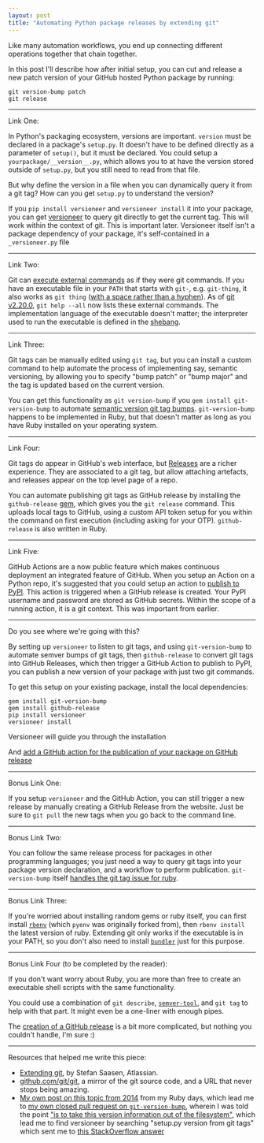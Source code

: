 ```yaml
---
layout: post
title: "Automating Python package releases by extending git"
---
```


Like many automation workflows, you end up connecting different operations together that chain together. 

In this post I'll describe how after initial setup, you can cut and release a new patch version of your GitHub hosted Python package by running: 
 
```shell
git version-bump patch
git release
```

---

Link One:

In Python's packaging ecosystem, versions are important. `version` must be declared in a package's `setup.py`. It doesn't have to be defined directly as a parameter of `setup()`, but it must be declared. You could setup a `yourpackage/__version__.py`, which allows you to at have the version stored outside of `setup.py`, but you still need to read from that file. 

But why define the version in a file when you can dynamically query it from a git tag? How can you get `setup.py` to understand the version? 

If you `pip install versioneer` and `versioneer install`  it into your package, you can get [versioneer](https://github.com/warner/python-versioneer/) to query git directly to get the current tag. This will work within the context of git. This is important later. Versioneer itself isn't a package dependency of your package, it's self-contained in a `_versioneer.py` file

---

Link Two:

Git can [execute external commands](https://github.com/git/git/blob/master/git.c#L779) as if they were git commands. If you have an executable file in your `PATH` that starts with `git-`, e.g. `git-thing`, it also works as `git thing` ([with a space rather than a hyphen]((https://github.com/git/git/blob/master/git.c#L691))).  As of [git v2.20.0](https://github.com/git/git/blob/master/Documentation/RelNotes/2.20.0.txt#L98), `git help --all` now lists these external commands. The implementation language of the executable doesn't matter; the interpreter used to run the executable is defined in the [shebang](https://en.wikipedia.org/wiki/Shebang_(Unix)).

---

Link Three:

Git tags can be manually edited using `git tag`, but you can install a custom command to help automate the process of implementing say, semantic versioning, by allowing you to specify "bump patch" or "bump major" and the tag is updated based on the current version.  

You can get this functionality as `git version-bump` if you `gem install git-version-bump` to automate [semantic version git tag bumps](https://github.com/mpalmer/git-version-bump). `git-version-bump` happens to be implemented in Ruby, but that doesn't matter as long as you have Ruby installed on your operating system.

---

Link Four: 

Git tags do appear in GitHub's web interface, but [Releases](https://docs.github.com/en/github/administering-a-repository/managing-releases-in-a-repository) are a richer experience. They are associated to a git tag, but allow attaching artefacts, and releases appear on the top level page of a repo. 

You can automate publishing git tags as GitHub release by installing the `github-release` [gem](https://github.com/mpalmer/github-release), which gives you the `git release` command. This uploads local tags to GitHub, using a custom API token setup for you within the command on first execution (including asking for your OTP). `github-release` is also written in Ruby.

---

Link Five: 

GitHub Actions are a now public feature which makes continuous deployment an integrated feature of GitHub. When you setup an Action on a Python repo, it's suggested that you could setup an action to [publish to PyPI](https://docs.github.com/en/actions/language-and-framework-guides/using-python-with-github-actions#publishing-to-package-registries). This action is triggered when a GitHub release is created. Your PyPI username and password are stored as GitHub secrets. Within the scope of a running action, it is a git context. This was important from earlier.

---

Do you see where we're going with this? 

By setting up `versioneer` to listen to git tags, and using `git-version-bump` to automate semver bumps of git tags, then `github-release` to convert git tags into GitHub Releases, which then trigger a GitHub Action to publish to PyPI, you can publish a new version of your package with just two git commands. 


To get this setup on your existing package, install the local dependencies:
 
```shell
gem install git-version-bump
gem install github-release
pip install versioneer
versioneer install
```

Versioneer will guide you through the installation

And [add a GitHub action for the publication of your package on GitHub release](https://docs.github.com/en/actions/language-and-framework-guides/using-python-with-github-actions#publishing-to-package-registries)

---

Bonus Link One: 

If you setup `versioneer` and the GitHub Action, you can still trigger a new release by manually creating a GitHub Release from the website. Just be sure to `git pull` the new tags when you go back to the command line. 

----

Bonus Link Two: 

You can follow the same release process for packages in other programming languages; you just need a way to query git tags into your package version declaration, and a workflow to perform publication. `git-version-bump` itself [handles the git tag issue for ruby](https://github.com/mpalmer/git-version-bump#in-your-ruby-code). 

---

Bonus Link Three: 

If you're worried about installing random gems or ruby itself, you can first install [`rbenv`](https://github.com/rbenv/rbenv) (which `pyenv` was originally forked from), then `rbenv install` the latest version of ruby.  Extending git only works if the executable is in your PATH, so you don't also need to install [`bundler`](https://bundler.io/) just for this purpose.

---

Bonus Link Four (to be completed by the reader): 

If you don't want worry about Ruby, you are more than free to create an executable shell scripts with the same functionality. 

You could use a combination of `git describe`, [`semver-tool`](https://github.com/fsaintjacques/semver-tool), and `git tag` to help with that part. It might even be a one-liner with enough pipes. 

The [creation of a GitHub release](https://docs.github.com/en/rest/reference/repos#create-a-release) is a bit more complicated, but nothing you couldn't handle, I'm sure :)

--- 

Resources that helped me write this piece: 
 
 * [Extending git](https://www.atlassian.com/git/articles/extending-git), by Stefan Saasen, Atlassian. 
 * [github.com/git/git](https://github.com/git/git), a mirror of the git source code, and a URL that never stops being amazing. 
 * [My own post on this topic from 2014](https://glasnt.com/blog/streamlining-release-cycles-with-git-version-bumprelease) from my Ruby days, which lead me to [my own closed pull request on `git-version-bump`](https://github.com/mpalmer/git-version-bump/pull/2), wherein I was told the point ["is to take this version information out of the filesystem"](https://github.com/mpalmer/git-version-bump/pull/2#issuecomment-42386500), which lead me to find versioneer by searching "setup.py version from git tags" which sent me to [this StackOverflow answer](https://stackoverflow.com/a/35589341/124019)

